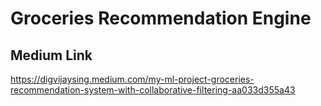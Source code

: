 # Groceries Recommendation Engine

## Medium Link

https://digvijaysing.medium.com/my-ml-project-groceries-recommendation-system-with-collaborative-filtering-aa033d355a43
